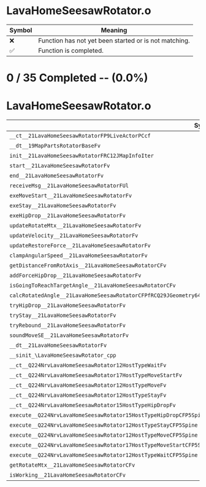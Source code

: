 # LavaHomeSeesawRotator.o
| Symbol | Meaning 
| ------------- | ------------- 
| :x: | Function has not yet been started or is not matching. 
| :white_check_mark: | Function is completed. 


# 0 / 35 Completed -- (0.0%)
# LavaHomeSeesawRotator.o
| Symbol | Decompiled? |
| ------------- | ------------- |
| `__ct__21LavaHomeSeesawRotatorFP9LiveActorPCcf` | :x: |
| `__dt__19MapPartsRotatorBaseFv` | :x: |
| `init__21LavaHomeSeesawRotatorFRC12JMapInfoIter` | :x: |
| `start__21LavaHomeSeesawRotatorFv` | :x: |
| `end__21LavaHomeSeesawRotatorFv` | :x: |
| `receiveMsg__21LavaHomeSeesawRotatorFUl` | :x: |
| `exeMoveStart__21LavaHomeSeesawRotatorFv` | :x: |
| `exeStay__21LavaHomeSeesawRotatorFv` | :x: |
| `exeHipDrop__21LavaHomeSeesawRotatorFv` | :x: |
| `updateRotateMtx__21LavaHomeSeesawRotatorFv` | :x: |
| `updateVelocity__21LavaHomeSeesawRotatorFv` | :x: |
| `updateRestoreForce__21LavaHomeSeesawRotatorFv` | :x: |
| `clampAngularSpeed__21LavaHomeSeesawRotatorFv` | :x: |
| `getDistanceFromRotAxis__21LavaHomeSeesawRotatorCFv` | :x: |
| `addForceHipDrop__21LavaHomeSeesawRotatorFv` | :x: |
| `isGoingToReachTargetAngle__21LavaHomeSeesawRotatorCFv` | :x: |
| `calcRotatedAngle__21LavaHomeSeesawRotatorCFPfRCQ29JGeometry64TPosition3<Q29JGeometry38TMatrix34<Q29JGeometry13SMatrix34C<f>>>` | :x: |
| `tryHipDrop__21LavaHomeSeesawRotatorFv` | :x: |
| `tryStay__21LavaHomeSeesawRotatorFv` | :x: |
| `tryRebound__21LavaHomeSeesawRotatorFv` | :x: |
| `soundMoveSE__21LavaHomeSeesawRotatorFv` | :x: |
| `__dt__21LavaHomeSeesawRotatorFv` | :x: |
| `__sinit_\LavaHomeSeesawRotator_cpp` | :x: |
| `__ct__Q224NrvLavaHomeSeesawRotator12HostTypeWaitFv` | :x: |
| `__ct__Q224NrvLavaHomeSeesawRotator17HostTypeMoveStartFv` | :x: |
| `__ct__Q224NrvLavaHomeSeesawRotator12HostTypeMoveFv` | :x: |
| `__ct__Q224NrvLavaHomeSeesawRotator12HostTypeStayFv` | :x: |
| `__ct__Q224NrvLavaHomeSeesawRotator15HostTypeHipDropFv` | :x: |
| `execute__Q224NrvLavaHomeSeesawRotator15HostTypeHipDropCFP5Spine` | :x: |
| `execute__Q224NrvLavaHomeSeesawRotator12HostTypeStayCFP5Spine` | :x: |
| `execute__Q224NrvLavaHomeSeesawRotator12HostTypeMoveCFP5Spine` | :x: |
| `execute__Q224NrvLavaHomeSeesawRotator17HostTypeMoveStartCFP5Spine` | :x: |
| `execute__Q224NrvLavaHomeSeesawRotator12HostTypeWaitCFP5Spine` | :x: |
| `getRotateMtx__21LavaHomeSeesawRotatorCFv` | :x: |
| `isWorking__21LavaHomeSeesawRotatorCFv` | :x: |
